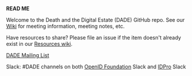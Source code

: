 **READ ME**

Welcome to the Death and the Digital Estate (DADE) GitHub repo.  See our [Wiki](https://github.com/openid/death-and-the-digital-estate/wiki/) for meeting information, meeting notes, etc.

Have resources to share?  Please file an issue if the item doesn't already exist in our [Resources wiki](https://github.com/openid/death-and-the-digital-estate/wiki/Resources).

[DADE Mailing List](https://lists.openid.net/mailman/listinfo/openid-digital-directives)

Slack: #DADE channels on both [OpenID Foundation](https://openid.net/) Slack and [IDPro](https://idpro.org) Slack
